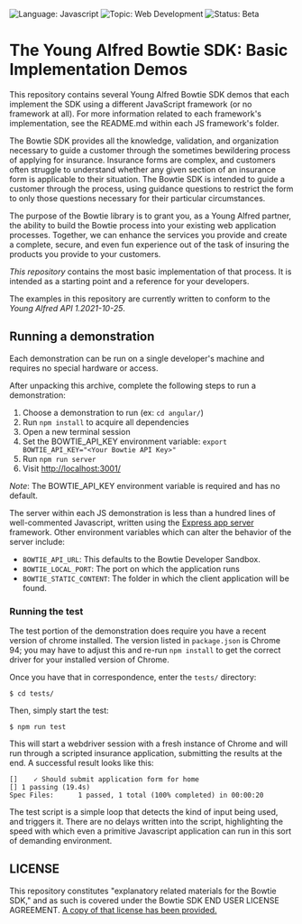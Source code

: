 ![Language: Javascript](https://img.shields.io/badge/language-Javascript-green.svg)
![Topic: Web Development](https://img.shields.io/badge/topic-Web_Development-green.svg)
![Status: Beta](https://img.shields.io/badge/status-Beta-yellow.svg)

# The Young Alfred Bowtie SDK: Basic Implementation Demos

This repository contains several Young Alfred Bowtie SDK demos
that each implement the SDK using a different JavaScript framework
(or no framework at all). For more information related to each
framework's implementation, see the README.md within each JS framework's folder.

The Bowtie SDK provides all the knowledge, validation, and organization
necessary to guide a customer through the sometimes bewildering process
of applying for insurance.  Insurance forms are complex, and customers
often struggle to understand whether any given section of an insurance
form is applicable to their situation.  The Bowtie SDK is intended to
guide a customer through the process, using guidance questions to
restrict the form to only those questions necessary for their particular
circumstances.

The purpose of the Bowtie library is to grant you, as a Young Alfred
partner, the ability to build the Bowtie process into your existing web
application processes. Together, we can enhance the services you
provide and create a complete, secure, and even fun experience out of
the task of insuring the products you provide to your customers.

*This repository* contains the most basic implementation of that
process. It is intended as a starting point and a reference for your
developers.

The examples in this repository are currently written to conform to
the *Young Alfred API 1.2021-10-25*.

## Running a demonstration

Each demonstration can be run on a single developer's machine and
requires no special hardware or access.

After unpacking this archive, complete the following steps to run a demonstration:
1. Choose a demonstration to run (ex: `cd angular/`)
2. Run `npm install` to acquire all dependencies
3. Open a new terminal session
4. Set the BOWTIE_API_KEY environment variable: `export BOWTIE_API_KEY="<Your Bowtie API Key>"`
5. Run `npm run server`
6. Visit [http://localhost:3001/](http://localhost:3001/)

*Note*: The BOWTIE_API_KEY environment variable is required and has no default.

The server within each JS demonstration is less than a hundred lines of
well-commented Javascript, written using the [Express app server](https://expressjs.com/) framework.
Other environment variables which can alter the behavior of the server
include:

- `BOWTIE_API_URL`: This defaults to the Bowtie Developer Sandbox.
- `BOWTIE_LOCAL_PORT`: The port on which the application runs
- `BOWTIE_STATIC_CONTENT`: The folder in which the client application
  will be found.
  
### Running the test

The test portion of the demonstration does require you have a recent
version of chrome installed. The version listed in `package.json` is
Chrome 94; you may have to adjust this and re-run `npm install` to get
the correct driver for your installed version of Chrome.

Once you have that in correspondence, enter the `tests/` directory:

``` shellsession
$ cd tests/
```

Then, simply start the test:

``` shellsession
$ npm run test
```

This will start a webdriver session with a fresh instance of Chrome and
will run through a scripted insurance application, submitting the
results at the end.  A successful result looks like this:

``` shell
[]    ✓ Should submit application form for home
[] 1 passing (19.4s)
Spec Files:      1 passed, 1 total (100% completed) in 00:00:20 
```

The test script is a simple loop that detects the kind of input being
used, and triggers it.  There are no delays written into the script,
highlighting the speed with which even a primitive Javascript
application can run in this sort of demanding environment.

## LICENSE

This repository constitutes "explanatory related materials for the
Bowtie SDK," and as such is covered under the Bowtie SDK END USER
LICENSE AGREEMENT.  [A copy of that license has been provided.](./LICENSE.md)
